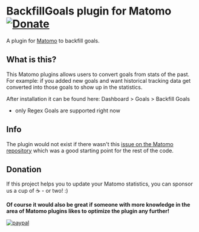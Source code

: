 # BackfillGoals plugin for Matomo [![Donate](https://img.shields.io/badge/Donate-PayPal-green.svg)](https://www.paypal.com/donate/?hosted_button_id=YLPY95NSDFH9G)
A plugin for [Matomo](https://matomo.org/) to backfill goals.

## What is this?
This Matomo plugins allows users to convert goals from stats of the past.
For example: if you added new goals and want historical tracking data get converted into those goals to show up in the statistics.

After installation it can be found here: Dashboard > Goals > Backfill Goals

* only Regex Goals are supported right now

## Info
The plugin would not exist if there wasn't this [issue on the Matomo repository](https://github.com/matomo-org/matomo/issues/6183) which was a good starting point for the rest of the code.

## Donation
If this project helps you to update your Matomo statistics, you can sponsor us a cup of :coffee: - or two! :)

**Of course it would also be great if someone with more knowledge in the area of Matomo plugins likes to optimize the plugin any further!**

[![paypal](https://www.paypalobjects.com/en_US/i/btn/btn_donateCC_LG.gif)](https://www.paypal.com/donate/?hosted_button_id=YLPY95NSDFH9G)
